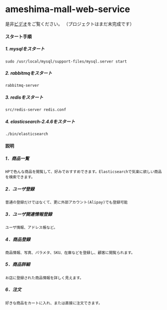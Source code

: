 # ameshima-mall-web-service
是非[ビデオ](https://www.youtube.com/watch?v=Ho-PMXgPNRY)をご覧ください。
（プロジェクトはまだ未完成です）
#### スタート手順
##### 1. mysqlをスタート
    sudo /usr/local/mysql/support-files/mysql.server start 
##### 2. rabbitmqをスタート
    rabbitmq-server
##### 3. redisをスタート
    src/redis-server redis.conf
##### 4. elasticsearch-2.4.6をスタート
    ./bin/elasticsearch



#### 説明
##### 1．商品一覧
    HPで色んな商品を閲覧して、好みでおすすめできます。Elasticsearchで気楽に欲しい商品を検索できます。
##### 2．ユーザ登録
    普通の登録だけではなくて、更に外部アカウント(Alipay)でも登録可能
##### 3．ユーザ関連情報登録
    ユーザ情報、アドレス帳など。
##### 4．商品登録
    商品情報、写真、パラメタ、SKU、在庫などを登録し、顧客に閲覧られます。
##### 5．商品詳細
    お店に登録された商品情報を詳しく見えます。
##### 6．注文
    好きな商品をカートに入れ、または直接に注文できます。
